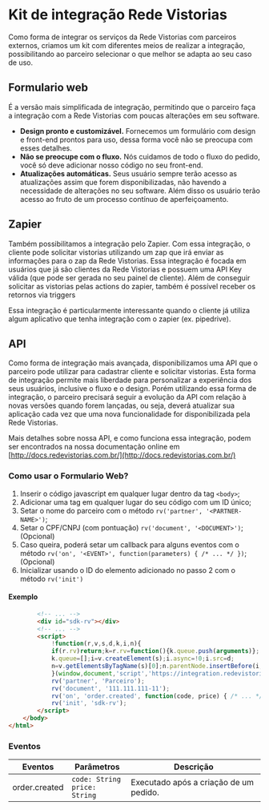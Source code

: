 # Kit de integração Rede Vistorias

Como forma de integrar os serviços da Rede Vistorias com parceiros externos, criamos um kit com diferentes meios de realizar a integração, possibilitando ao parceiro selecionar o que melhor se adapta ao seu caso de uso.

## Formulario web 

É a versão mais simplificada de integração, permitindo que o parceiro faça a integração com a Rede Vistorias com poucas alterações em seu software. 


- **Design pronto e customizável.** Fornecemos um formulário com design e front-end prontos para uso, dessa forma você não se preocupa com esses detalhes.
- **Não se preocupe com o fluxo.** Nós cuidamos de todo o fluxo do pedido, você só deve adicionar nosso código no seu front-end. 
- **Atualizações automáticas.** Seus usuário sempre terão acesso as atualizações assim que forem disponibilizadas, não havendo a necessidade de alterações no seu software. Além disso os usuário terão acesso ao fruto de um processo contínuo de aperfeiçoamento.

## Zapier

Também possibilitamos a integração pelo Zapier. Com essa integração, o cliente pode solicitar vistorias utilizando um zap que irá enviar as informações para o zap da Rede Vistorias. Essa integração é focada em usuários que já são clientes da Rede Vistorias e possuem uma API Key válida (que pode ser gerada no seu painel de cliente). Além de conseguir solicitar as vistorias pelas actions do zapier, também é possível receber os retornos via triggers

Essa integração é particularmente interessante quando o cliente já utiliza algum aplicativo que tenha integração com o zapier (ex. pipedrive).

## API
Como forma de integração mais avançada, disponibilizamos uma API que o parceiro pode utilizar para cadastrar cliente e solicitar vistorias. Esta forma de integração permite mais liberdade para personalizar a experiência dos seus usuários, inclusive o fluxo e o design. Porém utilizando essa forma de integração, o parceiro precisará seguir a evolução da API com relação à novas versões quando forem lançadas, ou seja, deverá atualizar sua aplicação cada vez que uma nova funcionalidade for disponibilizada pela Rede Vistorias.

Mais detalhes sobre nossa API, e como funciona essa integração, podem ser encontrados na nossa documentação online em [http://docs.redevistorias.com.br/](http://docs.redevistorias.com.br/)

### Como usar o Formulario Web?

1. Inserir o código javascript em qualquer lugar dentro da tag `<body>`;
2. Adicionar uma tag em qualquer lugar do seu código com um ID único;
3. Setar o nome do parceiro com o método `rv('partner', '<PARTNER-NAME>')`;
4. Setar o CPF/CNPJ (com pontuação) `rv('document', '<DOCUMENT>')`; (Opcional)
5. Caso queira, poderá setar um callback para alguns eventos com o método `rv('on', '<EVENT>', function(parameters) { /* ... */ })`; (Opcional)
6. Inicializar usando o ID do elemento adicionado no passo 2 com o método `rv('init')`

#### Exemplo

```html
        <!-- ... -->
        <div id="sdk-rv"></div>
        <!-- ... -->
        <script>
            !function(r,v,s,d,k,i,n){
            if(r.rv)return;k=r.rv=function(){k.queue.push(arguments)};
            k.queue=[];i=v.createElement(s);i.async=!0;i.src=d;
            n=v.getElementsByTagName(s)[0];n.parentNode.insertBefore(i,n)
            }(window,document,'script','https://integration.redevistorias.com.br/js/app.js');
            rv('partner', 'Parceiro');
            rv('document', '111.111.111-11');
            rv('on', 'order.created', function(code, price) { /* ... */ });
            rv('init', 'sdk-rv');
        </script>
    </body>
</html>
```

### Eventos
| Eventos | Parâmetros | Descrição |
|---|---|---|
| order.created | `code: String`<br>`price: String` | Executado após a criação de um pedido.



